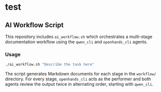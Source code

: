 # test

## AI Workflow Script

This repository includes `ai_workflow.sh` which orchestrates a multi-stage documentation workflow using the `qwen_cli` and `openhands_cli` agents.

### Usage

```bash
./ai_workflow.sh "Describe the task here"
```

The script generates Markdown documents for each stage in the `workflow/` directory. For every stage, `openhands_cli` acts as the performer and both agents review the output twice in alternating order, starting with `qwen_cli`.

